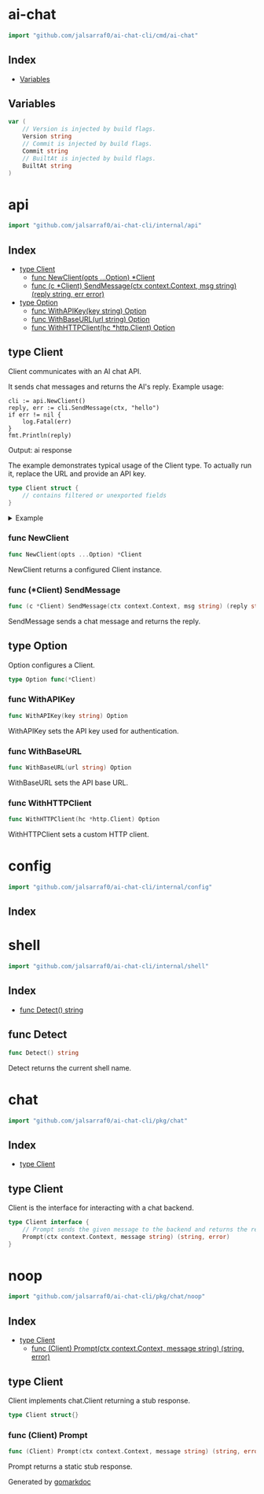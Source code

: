 <!-- Code generated by gomarkdoc. DO NOT EDIT -->

# ai\-chat

```go
import "github.com/jalsarraf0/ai-chat-cli/cmd/ai-chat"
```

## Index

- [Variables](<#variables>)


## Variables

<a name="Version"></a>

```go
var (
    // Version is injected by build flags.
    Version string
    // Commit is injected by build flags.
    Commit string
    // BuiltAt is injected by build flags.
    BuiltAt string
)
```

# api

```go
import "github.com/jalsarraf0/ai-chat-cli/internal/api"
```

## Index

- [type Client](<#Client>)
  - [func NewClient\(opts ...Option\) \*Client](<#NewClient>)
  - [func \(c \*Client\) SendMessage\(ctx context.Context, msg string\) \(reply string, err error\)](<#Client.SendMessage>)
- [type Option](<#Option>)
  - [func WithAPIKey\(key string\) Option](<#WithAPIKey>)
  - [func WithBaseURL\(url string\) Option](<#WithBaseURL>)
  - [func WithHTTPClient\(hc \*http.Client\) Option](<#WithHTTPClient>)


<a name="Client"></a>
## type Client

Client communicates with an AI chat API.

It sends chat messages and returns the AI's reply. Example usage:

```
cli := api.NewClient()
reply, err := cli.SendMessage(ctx, "hello")
if err != nil {
    log.Fatal(err)
}
fmt.Println(reply)
```

Output: ai response

The example demonstrates typical usage of the Client type. To actually run it, replace the URL and provide an API key.

```go
type Client struct {
    // contains filtered or unexported fields
}
```

<details><summary>Example</summary>
<p>



```go
cli := NewClient()
_ = cli
fmt.Println("ai response")
// Output:
// ai response
```

#### Output

```
ai response
```

</p>
</details>

<a name="NewClient"></a>
### func NewClient

```go
func NewClient(opts ...Option) *Client
```

NewClient returns a configured Client instance.

<a name="Client.SendMessage"></a>
### func \(\*Client\) SendMessage

```go
func (c *Client) SendMessage(ctx context.Context, msg string) (reply string, err error)
```

SendMessage sends a chat message and returns the reply.

<a name="Option"></a>
## type Option

Option configures a Client.

```go
type Option func(*Client)
```

<a name="WithAPIKey"></a>
### func WithAPIKey

```go
func WithAPIKey(key string) Option
```

WithAPIKey sets the API key used for authentication.

<a name="WithBaseURL"></a>
### func WithBaseURL

```go
func WithBaseURL(url string) Option
```

WithBaseURL sets the API base URL.

<a name="WithHTTPClient"></a>
### func WithHTTPClient

```go
func WithHTTPClient(hc *http.Client) Option
```

WithHTTPClient sets a custom HTTP client.

# config

```go
import "github.com/jalsarraf0/ai-chat-cli/internal/config"
```

## Index



# shell

```go
import "github.com/jalsarraf0/ai-chat-cli/internal/shell"
```

## Index

- [func Detect\(\) string](<#Detect>)


<a name="Detect"></a>
## func Detect

```go
func Detect() string
```

Detect returns the current shell name.

# chat

```go
import "github.com/jalsarraf0/ai-chat-cli/pkg/chat"
```

## Index

- [type Client](<#Client>)


<a name="Client"></a>
## type Client

Client is the interface for interacting with a chat backend.

```go
type Client interface {
    // Prompt sends the given message to the backend and returns the response.
    Prompt(ctx context.Context, message string) (string, error)
}
```

# noop

```go
import "github.com/jalsarraf0/ai-chat-cli/pkg/chat/noop"
```

## Index

- [type Client](<#Client>)
  - [func \(Client\) Prompt\(ctx context.Context, message string\) \(string, error\)](<#Client.Prompt>)


<a name="Client"></a>
## type Client

Client implements chat.Client returning a stub response.

```go
type Client struct{}
```

<a name="Client.Prompt"></a>
### func \(Client\) Prompt

```go
func (Client) Prompt(ctx context.Context, message string) (string, error)
```

Prompt returns a static stub response.

Generated by [gomarkdoc](<https://github.com/princjef/gomarkdoc>)
